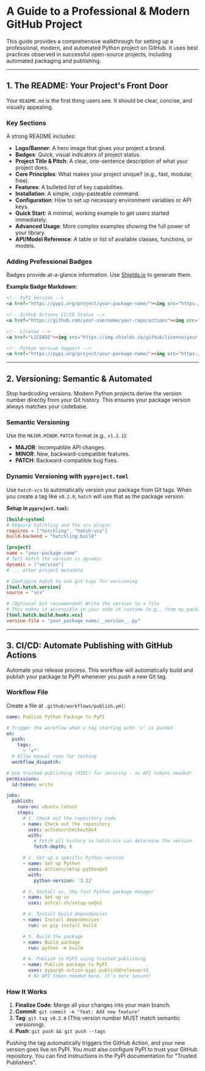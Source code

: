 # A Guide to a Professional & Modern GitHub Project

This guide provides a comprehensive walkthrough for setting up a professional, modern, and automated Python project on GitHub. It uses best practices observed in successful open-source projects, including automated packaging and publishing.

---

## 1. The README: Your Project's Front Door

Your `README.md` is the first thing users see. It should be clear, concise, and visually appealing.

### Key Sections
A strong README includes:
- **Logo/Banner**: A hero image that gives your project a brand.
- **Badges**: Quick, visual indicators of project status.
- **Project Title & Pitch**: A clear, one-sentence description of what your project does.
- **Core Principles**: What makes your project unique? (e.g., fast, modular, free).
- **Features**: A bulleted list of key capabilities.
- **Installation**: A simple, copy-pasteable command.
- **Configuration**: How to set up necessary environment variables or API keys.
- **Quick Start**: A minimal, working example to get users started immediately.
- **Advanced Usage**: More complex examples showing the full power of your library.
- **API/Model Reference**: A table or list of available classes, functions, or models.

### Adding Professional Badges
Badges provide at-a-glance information. Use [Shields.io](https://shields.io/) to generate them.

**Example Badge Markdown:**
```markdown
<!-- PyPI Version -->
<a href="https://pypi.org/project/your-package-name/"><img src="https://img.shields.io/pypi/v/your-package-name?color=blue&label=PyPI&logo=pypi" alt="PyPI"></a>

<!-- GitHub Actions CI/CD Status -->
<a href="https://github.com/your-username/your-repo/actions"><img src="https://github.com/your-username/your-repo/actions/workflows/your-workflow-file.yml/badge.svg" alt="CI/CD Status"></a>

<!-- License -->
<a href="LICENSE"><img src="https://img.shields.io/github/license/your-username/your-repo" alt="License"></a>

<!-- Python Version Support -->
<a href="https://pypi.org/project/your-package-name/"><img src="https://img.shields.io/pypi/pyversions/your-package-name" alt="Python Versions"></a>
```

---

## 2. Versioning: Semantic & Automated

Stop hardcoding versions. Modern Python projects derive the version number directly from your Git history. This ensures your package version always matches your codebase.

### Semantic Versioning
Use the `MAJOR.MINOR.PATCH` format (e.g., `v1.2.1`):
- **MAJOR**: Incompatible API changes.
- **MINOR**: New, backward-compatible features.
- **PATCH**: Backward-compatible bug fixes.

### Dynamic Versioning with `pyproject.toml`
Use `hatch-vcs` to automatically version your package from Git tags. When you create a tag like `v0.2.0`, `hatch` will use that as the package version.

**Setup in `pyproject.toml`:**

```toml
[build-system]
# Require hatchling and the vcs plugin
requires = ["hatchling", "hatch-vcs"]
build-backend = "hatchling.build"

[project]
name = "your-package-name"
# Tell hatch the version is dynamic
dynamic = ["version"]
# ... other project metadata

# Configure hatch to use git tags for versioning
[tool.hatch.version]
source = "vcs"

# (Optional but recommended) Write the version to a file
# This makes it accessible in your code at runtime (e.g., from my_package import __version__)
[tool.hatch.build.hooks.vcs]
version-file = "your_package_name/__version__.py"
```

---

## 3. CI/CD: Automate Publishing with GitHub Actions

Automate your release process. This workflow will automatically build and publish your package to PyPI whenever you push a new Git tag.

### Workflow File
Create a file at `.github/workflows/publish.yml`:

```yaml
name: Publish Python Package to PyPI

# Trigger the workflow when a tag starting with 'v' is pushed
on:
  push:
    tags:
      - 'v*'
  # Allow manual runs for testing
  workflow_dispatch:

# Use trusted publishing (OIDC) for security - no API tokens needed!
permissions:
  id-token: write

jobs:
  publish:
    runs-on: ubuntu-latest
    steps:
      # 1. Check out the repository code
      - name: Check out the repository
        uses: actions/checkout@v4
        with:
          # Fetch all history so hatch-vcs can determine the version
          fetch-depth: 0

      # 2. Set up a specific Python version
      - name: Set up Python
        uses: actions/setup-python@v5
        with:
          python-version: '3.12'

      # 3. Install uv, the fast Python package manager
      - name: Set up uv
        uses: astral-sh/setup-uv@v1

      # 4. Install build dependencies
      - name: Install dependencies
        run: uv pip install build

      # 5. Build the package
      - name: Build package
        run: python -m build

      # 6. Publish to PyPI using trusted publishing
      - name: Publish package to PyPI
        uses: pypa/gh-action-pypi-publish@release/v1
        # No API token needed here, it's more secure!
```

### How It Works
1.  **Finalize Code**: Merge all your changes into your main branch.
2.  **Commit**: `git commit -m "feat: Add new feature"`
3.  **Tag**: `git tag v0.2.0` (This version number MUST match semantic versioning).
4.  **Push**: `git push && git push --tags`

Pushing the tag automatically triggers the GitHub Action, and your new version goes live on PyPI. You must also configure PyPI to trust your GitHub repository. You can find instructions in the PyPI documentation for "Trusted Publishers".
